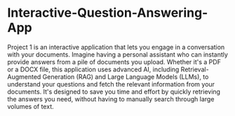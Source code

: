 # Interactive-Question-Answering-App

Project 1 is an interactive application that lets you engage in a conversation with your documents. Imagine having a personal assistant who can instantly provide answers from a pile of documents you upload. Whether it's a PDF or a DOCX file, this application uses advanced AI, including Retrieval-Augmented Generation (RAG) and Large Language Models (LLMs), to understand your questions and fetch the relevant information from your documents. It's designed to save you time and effort by quickly retrieving the answers you need, without having to manually search through large volumes of text.
